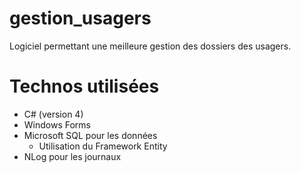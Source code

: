 gestion_usagers
===============

Logiciel permettant une meilleure gestion des dossiers des usagers. 


Technos utilisées
===============

* C# (version 4)
* Windows Forms
* Microsoft SQL pour les données
  * Utilisation du Framework Entity
* NLog pour les journaux
